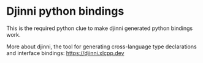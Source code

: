 # Djinni python bindings

This is the required python clue to make djinni generated python bindings work.

More about djinni, the tool for generating cross-language type declarations and interface bindings: https://djinni.xlcpp.dev